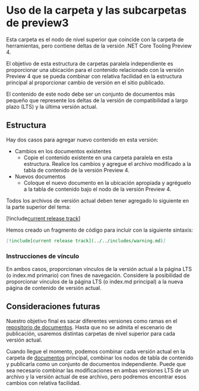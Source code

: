 # <a name="using-the-preview3-folder-and-sub-folders"></a>Uso de la carpeta y las subcarpetas de preview3

Esta carpeta es el nodo de nivel superior que coincide con la carpeta de herramientas, pero contiene deltas de la versión .NET Core Tooling Preview 4.

El objetivo de esta estructura de carpetas paralela independiente es proporcionar una ubicación para el contenido relacionado con la versión Preview 4 que se pueda combinar con relativa facilidad en la estructura principal al proporcionar cambio de versión en el sitio publicado.

El contenido de este nodo debe ser un conjunto de documentos más pequeño que represente los deltas de la versión de compatibilidad a largo plazo (LTS) y la última versión actual. 

## <a name="structure"></a>Estructura

Hay dos casos para agregar nuevo contenido en esta versión:

* Cambios en los documentos existentes
    - Copie el contenido existente en una carpeta paralela en esta estructura. Realice los cambios y agregue el archivo modificado a la tabla de contenido de la versión Preview 4.
* Nuevos documentos
    - Coloque el nuevo documento en la ubicación apropiada y agréguelo a la tabla de contenido bajo el nodo de la versión Preview 4. 

Todos los archivos de versión actual deben tener agregado lo siguiente en la parte superior del tema:

[!include[current release track](../includes/warning.md)]

Hemos creado un fragmento de código para incluir con la siguiente sintaxis:

```markdown
[!include[current release track](../../includes/warning.md)]
```

### <a name="link-instructions"></a>Instrucciones de vínculo

En ambos casos, proporcionan vínculos de la versión actual a la página LTS (o index.md primario) con fines de navegación.
Considere la posibilidad de proporcionar vínculos de la página LTS (o index.md principal) a la nueva página de contenido de versión actual.

## <a name="future-considerations"></a>Consideraciones futuras

Nuestro objetivo final es sacar diferentes versiones como ramas en el [repositorio de documentos](https://github.com/dotnet/docs). Hasta que no se admita el escenario de publicación, usaremos distintas carpetas de nivel superior para cada versión actual. 

Cuando llegue el momento, podemos combinar cada versión actual en la carpeta de [documentos](../docs) principal, combinar los nodos de tabla de contenido y publicarla como un conjunto de documentos independiente. Puede que sea necesario combinar las modificaciones en ambas versiones LTS de un archivo y la versión actual de ese archivo, pero podremos encontrar esos cambios con relativa facilidad.


<!--HONumber=Jan17_HO3-->


